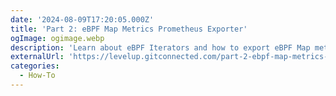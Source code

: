 ```yaml
---
date: '2024-08-09T17:20:05.000Z'
title: '‍Part 2: eBPF Map Metrics Prometheus Exporter'
ogImage: ogimage.webp
description: 'Learn about eBPF Iterators and how to export eBPF Map metrics without altering your application stack'
externalUrl: 'https://levelup.gitconnected.com/part-2-ebpf-map-metrics-prometheus-exporter-fd2e3f12239a'
categories:
  - How-To
---
```

